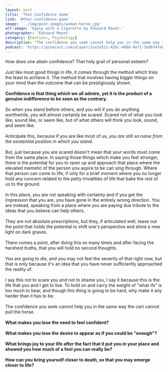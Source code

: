 ```yaml
---
layout: post
title: 'That Confidence Game'
link: '#that-confidence-game'
image: '../img/post-images/woman-horse.jpg'
alt-image: 'Gypsy with a Cigarette by Édouard Manet.'
photographer: 'Édouard Manet'
category: [Emotions, Psychology]
description: "The confidence you seek cannot help you in the same way the cart cannot pull the horse. Just like most good things in life, it comes through the method which tries the least to achieve it. The method that involves having bigger things on your mind than the outcome that can be prestigiously shown."
podcast: 'https://pinecast.com/player/1ce2e511-42bc-4880-8ef1-5adb74fe666b?theme=minimal'
---
```


How does one attain confidence? That holy grail of personal esteem?
<br>
<br>
Just like most good things in life, it comes through the method which tries the least to achieve it. The method that involves having bigger things on your mind than the outcome that can be prestigiously shown.
<br>
<br>
**Confidence is that thing which we all admire, yet it is the product of a genuine indifference to be seen as the contrary.**
<br>
<br>
So when you stand before others, and you will if you do anything worthwhile, you will almost certainly be scared. Scared not of what you look like, sound like, or seem like, but of what others will think you look, sound, and seem like. 
<br>
<br>
Anticipate this, because if you are like most of us, *you are still so naive from the existential position in which you stand.*
<br>
<br>
But, just because you are scared doesn't mean that your words must come from the same place. In saying those things which make you feel stronger, there is the potential for you to open up and approach that place where the elevated memetic of the person you aspire to be can sing through. Where that person can come to life, if only for a brief moment where you no longer hold any concern related to the petty trivialities of life that bake the rest of us to the ground.
<br>
<br>
In this place, you are not speaking with certainty and if you get the impression that you are, you have gone in the entirely wrong direction. You are instead, speaking from a place where you are paying due tribute to the ideas that you believe can help others. 
<br>
<br>
They are not absolute prescriptions, but they, if articulated well, tease out the point that holds the potential to shift one's perspective and shine a new light on dark graves.
<br>
<br>
There comes a point, after doing this so many times and after facing the harshest truths, that you will hold no second thoughts.
<br>
<br>
You are going to die, and you may not feel the severity of that right now, but that is only because it's an idea that you have never sufficiently approached the reality of. 
<br>
<br>
I say this not to scare you and not to shame you, I say it because this is the life that you and I get to live. To hold on and carry the weight of "what ifs" is too much to bear, and though this thing is going to be hard, why make it any harder than it has to be.
<br>
<br>
The confidence you seek cannot help you in the same way the cart cannot pull the horse. 
<br>
<br>
**What makes you lose the need to feel confident?**
<br>
<br>
**What makes you lose the desire to appear as if you could be "enough"?**
<br>
<br>
**What brings joy to your life after the fact that it put you in your place and showed you how much of a fool you can really be?** 
<br>
<br>
**How can you bring yourself closer to death, so that you may emerge closer to life?**